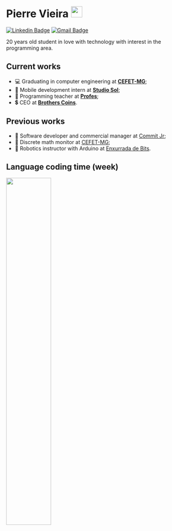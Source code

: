# Pierre Vieira <img src="https://raw.githubusercontent.com/iampavangandhi/iampavangandhi/master/gifs/Hi.gif" width="30px">

[![Linkedin Badge](https://img.shields.io/badge/-LinkedIn-blue?style=flat-square&logo=Linkedin&logoColor=white&link=https://www.linkedin.com/in/pierre-vieira/)](https://www.linkedin.com/in/pierre-vieira/)
[![Gmail Badge](https://img.shields.io/badge/-Gmail-c14438?style=flat-square&logo=Gmail&logoColor=white&link=mailto:pierrevieiraggg@gmail.com)](mailto:pierrevieiraggg@gmail.com)

20 years old student in love with technology with interest in the programming area.

## Current works
* 💻 Graduating in computer engineering at **[CEFET-MG](https://www.cefetmg.br/)**;
* 🎸 Mobile development intern at **[Studio Sol](https://www.studiosol.com.br/)**;
* 📖 Programming teacher at **[Profes](https://profes.com.br/inicio)**;
* 💲  CEO at **[Brothers Coins](https://www.facebook.com/brotherscoinspage/)**.

## Previous works
* 🦜 Software developer and commercial manager at [Commit Jr](https://commitjr.com/);
* 🧮 Discrete math monitor at [CEFET-MG](https://www.cefetmg.br/);
* 🤖 Robotics instructor with Arduino at [Enxurrada de Bits](http://www.enxurradadebits.cefetmg.br/).

## Language coding time (week)
<p>
  <img src="https://github-readme-stats.vercel.app/api/wakatime?username=PierreVieira" height="49%" width="49%">
</p>

